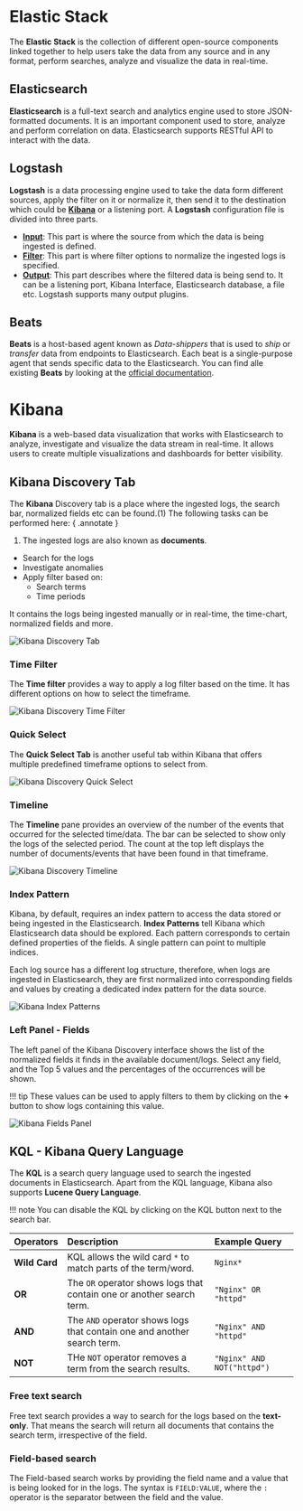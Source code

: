 # Elastic Stack

The **Elastic Stack** is the collection of different open-source components linked together to help users take the data from any source and in any format, perform searches, analyze and visualize the data in real-time. 

## Elasticsearch

**Elasticsearch** is a full-text search and analytics engine used to store JSON-formatted documents. It is an important component used to store, analyze and perform correlation on data. Elasticsearch supports RESTful API to interact with the data.

## Logstash

**Logstash** is a data processing engine used to take the data form different sources, apply the filter on it or normalize it, then send it to the destination which could be [**Kibana**](#kibana) or a listening port. A **Logstash** configuration file is divided into three parts.

- [**Input**](https://www.elastic.co/guide/en/logstash/8.19/input-plugins.html): This part is where the source from which the data is being ingested is defined.
- [**Filter**](https://www.elastic.co/guide/en/logstash/8.19/filter-plugins.html): This part is where filter options to normalize the ingested logs is specified.
- [**Output**](https://www.elastic.co/guide/en/logstash/8.19/output-plugins.html): This part describes where the filtered data is being send to. It can be a listening port, Kibana Interface, Elasticsearch database, a file etc. Logstash supports many output plugins.


## Beats

**Beats** is a host-based agent known as *Data-shippers* that is used to *ship* or *transfer* data from endpoints to Elasticsearch. Each beat is a single-purpose agent that sends specific data to the Elasticsearch. You can find alle existing **Beats** by looking at the [official documentation](https://www.elastic.co/guide/en/beats/libbeat/8.19/beats-reference.html).


# Kibana

**Kibana** is a web-based data visualization that works with Elasticsearch to analyze, investigate and visualize the data stream in real-time. It allows users to create multiple visualizations and dashboards for better visibility.

## Kibana Discovery Tab

The **Kibana** Discovery tab is a place where the ingested logs, the search bar, normalized fields etc can be found.(1) The following tasks can be performed here:
{ .annotate }

1. The ingested logs are also known as **documents**.

- Search for the logs
- Investigate anomalies
- Apply filter based on:
  - Search terms
  - Time periods

It contains the logs being ingested manually or in real-time, the time-chart, normalized fields and more. 

![Kibana Discovery Tab](images/kibana_discovery.png)

### Time Filter

The **Time filter** provides a way to apply a log filter based on the time. It has different options on how to select the timeframe.

![Kibana Discovery Time Filter](images/kibana_discovery-timefilter.png)

### Quick Select

The **Quick Select Tab** is another useful tab within Kibana that offers multiple predefined timeframe options to select from. 

![Kibana Discovery Quick Select](images/kibana_discovery-quickselect.png)

### Timeline

The **Timeline** pane provides an overview of the number of the events that occurred for the selected time/data. The bar can be selected to show only the logs of the selected period. The count at the top left displays the number of documents/events that have been found in that timeframe.

![Kibana Discovery Timeline](images/kibana_discovery-timeline.png)

### Index Pattern

Kibana, by default, requires an index pattern to access the data stored or being ingested in the Elasticsearch. **Index Patterns** tell Kibana which Elasticsearch data should be explored. Each pattern corresponds to certain defined properties of the fields. A single pattern can point to multiple indices.

Each log source has a different log structure, therefore, when logs are ingested in Elasticsearch, they are first normalized into corresponding fields and values by creating a dedicated index pattern for the data source.

![Kibana Index Patterns](images/kibana_discovery-indexpatterns.png)


### Left Panel - Fields

The left panel of the Kibana Discovery interface shows the list of the normalized fields it finds in the available document/logs. Select any field, and the Top 5 values and the percentages of the occurrences will be shown.

!!! tip
    These values can be used to apply filters to them by clicking on the **+** button to show logs containing this value.


![Kibana Fields Panel](images/kibana_discovery-fields.png)


## KQL - Kibana Query Language

The **KQL** is a search query language used to search the ingested documents in Elasticsearch. Apart from the KQL language, Kibana also supports **Lucene Query Language**. 


!!! note
    You can disable the KQL by clicking on the KQL button next to the search bar.


|Operators|Description|Example Query|
|:--------|:----------|:------------|
|**Wild Card**|KQL allows the wild card ``*`` to match parts of the term/word.|``Nginx*``|
|**OR**|The ``OR`` operator shows logs that contain one or another search term.|``"Nginx" OR "httpd"``|
|**AND**|The ``AND`` operator shows logs that contain one and another search term.|``"Nginx" AND "httpd"``|
|**NOT**|THe ``NOT`` operator removes a term from the search results.|``"Nginx" AND NOT("httpd")``|


### Free text search

Free text search provides a way to search for the logs based on the **text-only**. That means the search will return all documents that contains the search term, irrespective of the field.

### Field-based search

The Field-based search works by providing the field name and a value that is being looked for in the logs. The syntax is ``FIELD:VALUE``, where the ``:`` operator is the separator between the field and the value.
